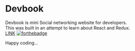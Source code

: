 # Devbook
Devbook is mini Social networking website for developers.<br>
This was built in an attempt to learn about React and Redux.<br>
[LINK](https://guarded-inlet-93603.herokuapp.com)
[![forthebadge](https://forthebadge.com/images/badges/built-with-love.svg)](https://forthebadge.com)

Happy coding...
